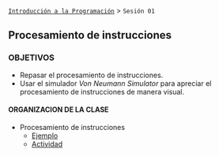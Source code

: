[`Introducción a la Programación`](../README.md) > `Sesión 01`

## Procesamiento de instrucciones

### OBJETIVOS 

- Repasar el procesamiento de instrucciones.
- Usar el simulador *Von Neumann Simulator* para apreciar el procesamiento de instrucciones de manera visual.

#### ORGANIZACION DE LA CLASE

- Procesamiento de instrucciones
	- [Ejemplo](ejemplo01/)
	- [Actividad](actividad01/)
